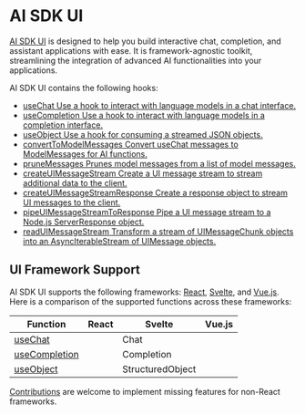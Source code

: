 # AI SDK UI

[AI SDK UI](../ai-sdk-ui-folder-description.md) is designed to help you build interactive chat, completion, and assistant applications with ease.
It is framework-agnostic toolkit, streamlining the integration of advanced AI functionalities into your applications.

AI SDK UI contains the following hooks:

- [useChat Use a hook to interact with language models in a chat interface.](ai-sdk-ui/use-chat.md)
- [useCompletion Use a hook to interact with language models in a completion interface.](ai-sdk-ui/use-completion.md)
- [useObject Use a hook for consuming a streamed JSON objects.](ai-sdk-ui/use-object.md)
- [convertToModelMessages Convert useChat messages to ModelMessages for AI functions.](ai-sdk-ui/convert-to-model-messages.md)
- [pruneMessages Prunes model messages from a list of model messages.](ai-sdk-ui/prune-messages.md)
- [createUIMessageStream Create a UI message stream to stream additional data to the client.](ai-sdk-ui/create-ui-message-stream.md)
- [createUIMessageStreamResponse Create a response object to stream UI messages to the client.](ai-sdk-ui/create-ui-message-stream-response.md)
- [pipeUIMessageStreamToResponse Pipe a UI message stream to a Node.js ServerResponse object.](ai-sdk-ui/pipe-ui-message-stream-to-response.md)
- [readUIMessageStream Transform a stream of UIMessageChunk objects into an AsyncIterableStream of UIMessage objects.](ai-sdk-ui/read-ui-message-stream.md)

## UI Framework Support

AI SDK UI supports the following frameworks: [React](https://react.dev/), [Svelte](https://svelte.dev/), and [Vue.js](https://vuejs.org/).
Here is a comparison of the supported functions across these frameworks:

| Function | React | Svelte | Vue.js |
| --- | --- | --- | --- |
| [useChat](ai-sdk-ui/use-chat.md) |  | Chat |  |
| [useCompletion](ai-sdk-ui/use-completion.md) |  | Completion |  |
| [useObject](ai-sdk-ui/use-object.md) |  | StructuredObject |  |

[Contributions](https://github.com/vercel/ai/blob/main/CONTRIBUTING.md) are
welcome to implement missing features for non-React frameworks.
